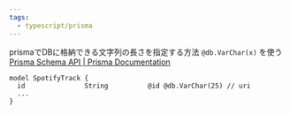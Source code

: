 ```yaml
---
tags:
  - typescript/prisma
---
```


prismaでDBに格納できる文字列の長さを指定する方法
`@db.VarChar(x)` を使う
[Prisma Schema API | Prisma Documentation](https://www.prisma.io/docs/orm/reference/prisma-schema-reference#mysql)
```
model SpotifyTrack {
  id               String          @id @db.VarChar(25) // uri
  ...
}
```

